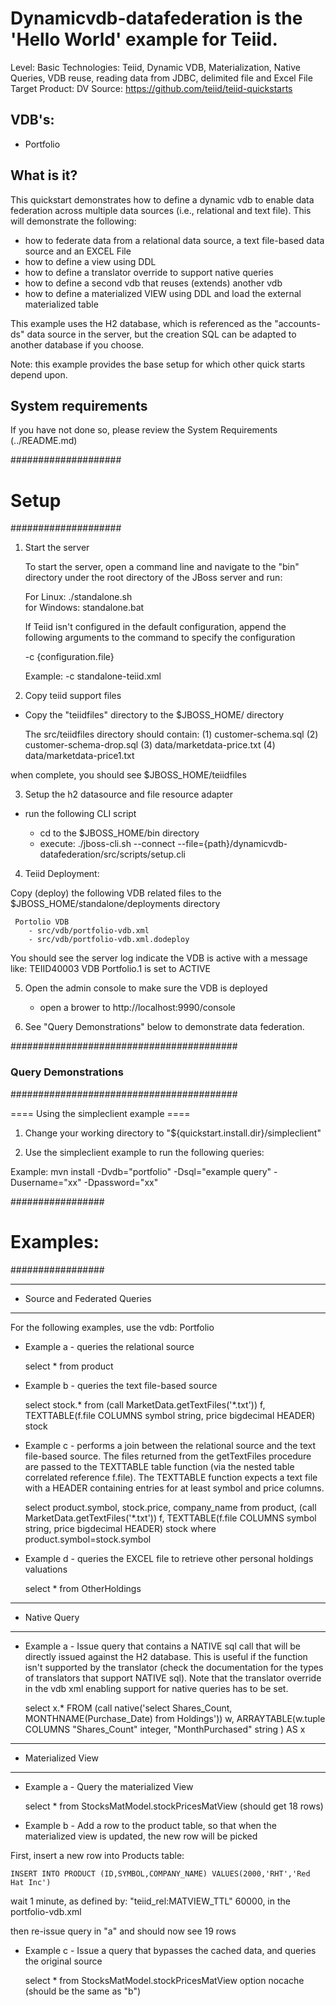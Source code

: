 Dynamicvdb-datafederation is the 'Hello World' example for Teiid.  
================================

Level: Basic
Technologies: Teiid, Dynamic VDB, Materialization, Native Queries, VDB reuse, reading data from JDBC, delimited file and Excel File
Target Product: DV
Source: <https://github.com/teiid/teiid-quickstarts>

VDB's: 
------
* Portfolio  


What is it?
-----------

This quickstart demonstrates how to define a dynamic vdb to enable data federation across
multiple data sources (i.e., relational and text file).   This will demonstrate the
following: 

-  how to federate data from a relational data source, a text file-based data source and an EXCEL File
-  how to define a view using DDL
-  how to define a translator override to support native queries
-  how to define a second vdb that reuses (extends) another vdb
-  how to define a materialized VIEW using DDL and load the external materialized table 


This example uses the H2 database, which is referenced as the "accounts-ds" data source in the server, 
but the creation SQL can be adapted to another database if you choose.

Note:  this example provides the base setup for which other quick starts depend upon.


System requirements
-------------------

If you have not done so, please review the System Requirements (../README.md)

####################
#   Setup
####################

1)  Start the server

	To start the server, open a command line and navigate to the "bin" directory under the root directory of the JBoss server and run:
	
	For Linux:   ./standalone.sh	
	for Windows: standalone.bat

	If Teiid isn't configured in the default configuration, append the following arguments to the command to specify the configuration
		
	-c {configuration.file}  
	
	Example: -c standalone-teiid.xml 
		
2)  Copy teiid support files
	
- Copy the "teiidfiles" directory to the $JBOSS_HOME/ directory

	The src/teiidfiles directory should contain:
	(1) customer-schema.sql
	(2) customer-schema-drop.sql
	(3) data/marketdata-price.txt
	(4) data/marketdata-price1.txt
	
when complete, you should see $JBOSS_HOME/teiidfiles

3) Setup the h2 datasource and file resource adapter

-  run the following CLI script

	-	cd to the $JBOSS_HOME/bin directory
	-	execute:  ./jboss-cli.sh --connect --file={path}/dynamicvdb-datafederation/src/scripts/setup.cli 

4)  Teiid Deployment:

Copy (deploy) the following VDB related files to the $JBOSS_HOME/standalone/deployments directory

     Portolio VDB
    	- src/vdb/portfolio-vdb.xml
     	- src/vdb/portfolio-vdb.xml.dodeploy

You should see the server log indicate the VDB is active with a message like:  TEIID40003 VDB Portfolio.1 is set to ACTIVE

5)  Open the admin console to make sure the VDB is deployed

	*  open a brower to http://localhost:9990/console 	

6)  See "Query Demonstrations" below to demonstrate data federation.


#########################################
### Query Demonstrations
#########################################	

==== Using the simpleclient example ====

1) Change your working directory to "${quickstart.install.dir}/simpleclient"

2) Use the simpleclient example to run the following queries:

Example:   mvn install -Dvdb="portfolio" -Dsql="example query" -Dusername="xx" -Dpassword="xx"


#################
# Examples:
#################

--------------------
-  Source and Federated Queries
--------------------

For the following examples,  use the vdb:  Portfolio


*  Example a  - queries the relational source

	select * from product


*  Example b  - queries the text file-based source

	select stock.* from (call MarketData.getTextFiles('*.txt')) f, TEXTTABLE(f.file COLUMNS symbol string, price bigdecimal HEADER) stock


*  Example c  - performs a join between the relational source and the text file-based source.  The files returned from the getTextFiles procedure are passed to the TEXTTABLE table function (via the nested table correlated reference f.file).  The TEXTTABLE function expects a 
text file with a HEADER containing entries for at least symbol and price columns. 

	select product.symbol, stock.price, company_name from product, (call MarketData.getTextFiles('*.txt')) f, TEXTTABLE(f.file COLUMNS symbol string, price bigdecimal HEADER) stock where product.symbol=stock.symbol


*  Example d  -  queries the EXCEL file to retrieve other personal holdings valuations

	select * from OtherHoldings

--------------------
-  Native Query
--------------------

*  Example a  - Issue query that contains a NATIVE sql call that will be directly issued against the H2 database.  This is useful if the function isn't supported by the translator (check the documentation for the types of translators that support NATIVE sql).   Note that the translator override in the vdb xml enabling support for native queries has to be set.

 	select x.* FROM (call native('select Shares_Count, MONTHNAME(Purchase_Date) from Holdings')) w, ARRAYTABLE(w.tuple COLUMNS "Shares_Count" integer, "MonthPurchased" string ) AS x

--------------------
-  Materialized View
--------------------

*  Example a  - Query the materialized View

	select * from StocksMatModel.stockPricesMatView  (should get 18 rows)

*  Example b  - Add a row to the product table, so that when the materialized view is updated,
the new row will be picked 

First, insert a new row into Products table:

	INSERT INTO PRODUCT (ID,SYMBOL,COMPANY_NAME) VALUES(2000,'RHT','Red Hat Inc')

wait 1 minute, as defined by:  "teiid_rel:MATVIEW_TTL" 60000,  in the portfolio-vdb.xml

then re-issue query in "a" and should now see 19 rows

*  Example c  - Issue a query that bypasses the cached data, and queries the original source

	select * from StocksMatModel.stockPricesMatView option nocache  (should be the same as "b")
